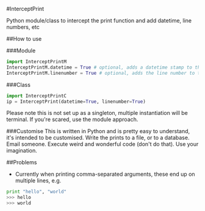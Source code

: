 #InterceptPrint


Python module/class to intercept the print function and add datetime, line numbers, etc

##How to use

###Module

```python
import InterceptPrintM
InterceptPrintM.datetime = True # optional, adds a datetime stamp to the print
InterceptPrintM.linenumber = True # optional, adds the line number to the print
```

###Class

```python
import InterceptPrintC
ip = InterceptPrint(datetime=True, linenumber=True)
```
Please note this is not set up as a singleton, multiple instantiation will be terminal. If you're scared, use the module approach.

###Customise
This is written in Python and is pretty easy to understand, it's intended to be customised. Write the prints to a file, or to a database. Email someone. Execute weird and wonderful code (don't do that). Use your imagination.

##Problems
- Currently when printing comma-separated arguments, these end up on multiple lines, e.g.
```python
print "hello", "world"
>>> hello
>>> world
```

